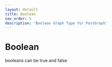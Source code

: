 ```yaml
---
layout: default
title: Boolean
nav_order: 5
description: 'Boolean Graph Type for PostGraph'
---
```


# Boolean 

booleans can be true and false

